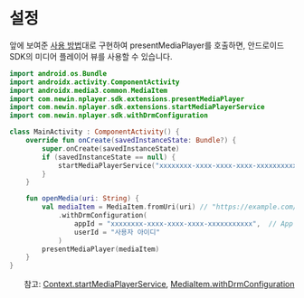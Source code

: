# 설정

앞에 보여준 [사용 방법](../../how-to-use/home.md)대로 구현하여 presentMediaPlayer를 호출하면, 안드로이드 SDK의 미디어 플레이어 뷰를 사용할 수 있습니다.  

```kotlin
import android.os.Bundle
import androidx.activity.ComponentActivity
import androidx.media3.common.MediaItem
import com.newin.nplayer.sdk.extensions.presentMediaPlayer
import com.newin.nplayer.sdk.extensions.startMediaPlayerService
import com.newin.nplayer.sdk.withDrmConfiguration

class MainActivity : ComponentActivity() {
    override fun onCreate(savedInstanceState: Bundle?) {
        super.onCreate(savedInstanceState)
        if (savedInstanceState == null) {
            startMediaPlayerService("xxxxxxxx-xxxx-xxxx-xxxx-xxxxxxxxxxx")  // App 아이디
        }
    }

    fun openMedia(uri: String) {
        val mediaItem = MediaItem.fromUri(uri) // "https://example.com/media.mp4"
            .withDrmConfiguration(
                appId = "xxxxxxxx-xxxx-xxxx-xxxx-xxxxxxxxxxx",  // App 아이디
                userId = "사용자 아이디"
            )
        presentMediaPlayer(mediaItem)
    }
}
```

<div align="right">
참고: <a href="../../class/context/home.md#startmediaplayerservice">Context.startMediaPlayerService</a>, 
<a href="../../class/media-item/home.md#withdrmconfiguration">MediaItem.withDrmConfiguration</a>
</div>